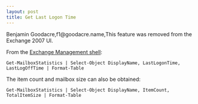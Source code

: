```yaml
---
layout: post 
title: Get Last Logon Time
---
```


Benjamin Goodacre,f1\@goodacre.name,This feature was removed from the
Exchange 2007 UI.

From the [Exchange Management
shell](http://technet.microsoft.com/en-us/library/bb123778.aspx):

    Get-MailboxStatistics | Select-Object DisplayName, LastLogonTime, LastLogOffTime | Format-Table

The item count and mailbox size can also be obtained:

    Get-MailboxStatistics | Select-Object DisplayName, ItemCount, TotalItemSize | Format-Table
